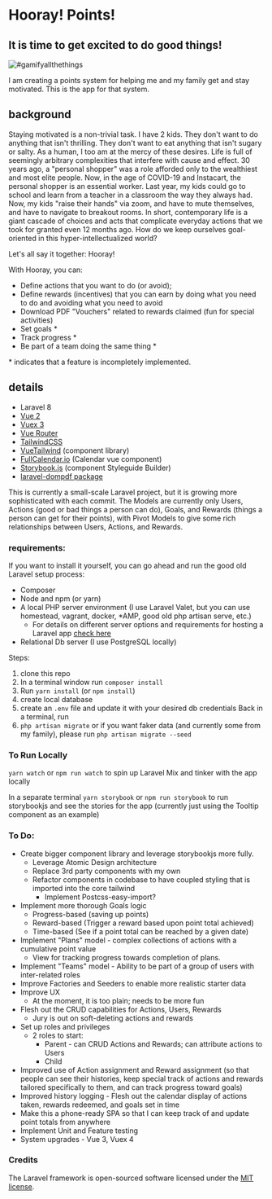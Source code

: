 # Hooray! Points!

## It is time to get excited to do good things!

![#gamifyallthethings](https://i.imgflip.com/4oeff0.jpg)

I am creating a points system for helping me and my family get and stay motivated. This is the app for that system.

## background

Staying motivated is a non-trivial task. I have 2 kids. They don't want to do anything that isn't thrilling. They don't want to eat anything that isn't sugary or salty. As a human, I too am at the mercy of these desires. Life is full of seemingly arbitrary complexities that interfere with cause and effect. 30 years ago, a "personal shopper" was a role afforded only to the wealthiest and most elite people. Now, in the age of COVID-19 and Instacart, the personal shopper is an essential worker. Last year, my kids could go to school and learn from a teacher in a classroom the way they always had. Now, my kids "raise their hands" via zoom, and have to mute themselves, and have to navigate to breakout rooms. In short, contemporary life is a giant cascade of choices and acts that complicate everyday actions that we took for granted even 12 months ago. How do we keep ourselves goal-oriented in this hyper-intellectualized world?

Let's all say it together: Hooray!

With Hooray, you can:
- Define actions that you want to do (or avoid);
- Define rewards (incentives) that you can earn by doing what you need to do and avoiding what you need to avoid
- Download PDF "Vouchers" related to rewards claimed (fun for special activities)
- Set goals *
- Track progress *
- Be part of a team doing the same thing *

\* indicates that a feature is incompletely implemented.

## details

* Laravel 8
* [Vue 2](https://vuejs.org/)
* [Vuex 3](https://vuex.vuejs.org/)
* [Vue Router](https://router.vuejs.org/)
* [TailwindCSS](https://github.com/tailwindlabs/tailwindcss)
* [VueTailwind](https://github.com/alfonsobries/vue-tailwind) (component library)
* [FullCalendar.io](https://github.com/fullcalendar/fullcalendar-vue) (Calendar vue component)
* [Storybook.js](https://storybook.js.org/docs/vue/get-started/introduction) (component Styleguide Builder)
* [laravel-dompdf package](https://github.com/barryvdh/laravel-dompdf)

This is currently a small-scale Laravel project, but it is growing more sophisticated with each commit. The Models are currently only Users, Actions (good or bad things a person can do), Goals, and Rewards (things a person can get for their points), with Pivot Models to give some rich relationships between Users, Actions, and Rewards.

### requirements:
If you want to install it yourself, you can go ahead and run the good old Laravel setup process:

- Composer
- Node and npm (or yarn)
- A local PHP server environment (I use Laravel Valet, but you can use homestead, vagrant, docker, *AMP, good old php artisan serve, etc.)
    - For details on different server options and requirements for hosting a Laravel app [check here](https://laravel.com/docs/8.x/installation)
- Relational Db server (I use PostgreSQL locally)

Steps:
1. clone this repo
2. In a terminal window run `composer install`
3. Run `yarn install` (or `npm install`)
4. create local database
5. create an `.env` file and update it with your desired db credentials
Back in a terminal, run
6. `php artisan migrate` or if you want faker data (and currently some from my family), please run `php artisan migrate --seed`

### To Run Locally
`yarn watch` or `npm run watch` to spin up Laravel Mix and tinker with the app locally 

In a separate terminal
`yarn storybook` or `npm run storybook` to run storybookjs and see the stories for the app (currently just using the Tooltip component as an example)

### To Do:
- Create bigger component library and leverage storybookjs more fully.
    - Leverage Atomic Design architecture
    - Replace 3rd party components with my own
    - Refactor components in codebase to have coupled styling that is imported into the core tailwind
        - Implement Postcss-easy-import?
- Implement more thorough Goals logic
    - Progress-based (saving up points)
    - Reward-based (Trigger a reward based upon point total achieved)
    - Time-based (See if a point total can be reached by a given date)
- Implement "Plans" model - complex collections of actions with a cumulative point value
    - View for tracking progress towards completion of plans.
- Implement "Teams" model - Ability to be part of a group of users with inter-related roles
- Improve Factories and Seeders to enable more realistic starter data
- Improve UX
    - At the moment, it is too plain; needs to be more fun
- Flesh out the CRUD capabilities for Actions, Users, Rewards
    - Jury is out on soft-deleting actions and rewards
- Set up roles and privileges
    - 2 roles to start:
        - Parent - can CRUD Actions and Rewards; can attribute actions to Users
        - Child
- Improved use of Action assignment and Reward assignment (so that people can see their histories, keep special track of actions and rewards tailored specifically to them, and can track progress toward goals)
- Improved history logging - Flesh out the calendar display of actions taken, rewards redeemed, and goals set in time
- Make this a phone-ready SPA so that I can keep track of and update point totals from anywhere
- Implement Unit and Feature testing
- System upgrades - Vue 3, Vuex 4

### Credits
The Laravel framework is open-sourced software licensed under the [MIT license](https://opensource.org/licenses/MIT).
